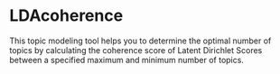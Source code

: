 # LDAcoherence
This topic modeling tool helps you to determine the optimal number of topics by calculating the coherence score of Latent Dirichlet Scores between a specified maximum and minimum number of topics.
